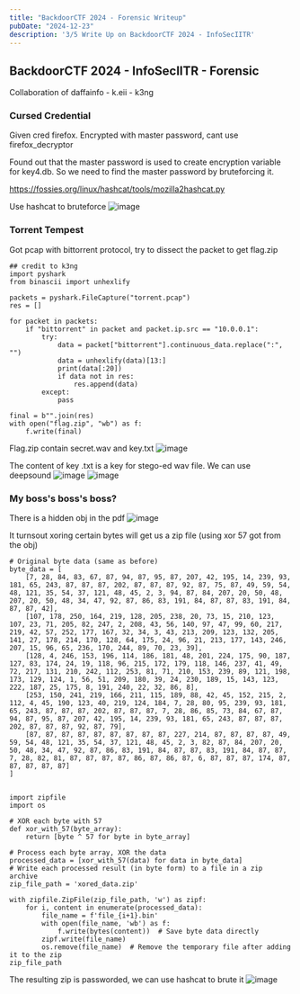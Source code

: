 ```yaml
---
title: "BackdoorCTF 2024 - Forensic Writeup"
pubDate: "2024-12-23"
description: '3/5 Write Up on BackdoorCTF 2024 - InfoSecIITR'
---
```


## BackdoorCTF 2024 - InfoSecIITR - Forensic

Collaboration of daffainfo - k.eii - k3ng

### Cursed Credential

Given cred firefox. Encrypted with master password, cant use firefox_decryptor

Found out that the master password is used to create encryption variable for key4.db. So we need to find the master password by bruteforcing it.

https://fossies.org/linux/hashcat/tools/mozilla2hashcat.py 

Use hashcat to bruteforce
![image](https://github.com/user-attachments/assets/ea635848-4689-4937-ab77-a0316d27572d)

### Torrent Tempest

Got pcap with bittorrent protocol, try to dissect the packet to get flag.zip
```
## credit to k3ng
import pyshark
from binascii import unhexlify

packets = pyshark.FileCapture("torrent.pcap")
res = []

for packet in packets:
    if "bittorrent" in packet and packet.ip.src == "10.0.0.1":
        try:
            data = packet["bittorrent"].continuous_data.replace(":", "")
            data = unhexlify(data)[13:]
            print(data[:20])
            if data not in res:
                res.append(data)
        except:
            pass

final = b"".join(res)
with open("flag.zip", "wb") as f:
    f.write(final)
```

Flag.zip contain secret.wav and key.txt
![image](https://github.com/user-attachments/assets/c5369c2d-a319-4c71-aa1c-1c0742d20fe2)

The content of key .txt is a key for stego-ed wav file. We can use deepsound
![image](https://github.com/user-attachments/assets/66e2c3d5-5d0c-4fcd-95cf-5a13a2565e15)
![image](https://github.com/user-attachments/assets/bfedcd60-f19d-460b-a814-07d370c8e527)

### My boss's boss's boss? 

There is a hidden obj in the pdf
![image](https://github.com/user-attachments/assets/d68ed589-79a5-4de6-967b-022f796faf1c)

It turnsout xoring certain bytes will get us a zip file (using xor 57 got from the obj)
```
# Original byte data (same as before)
byte_data = [
    [7, 28, 84, 83, 67, 87, 94, 87, 95, 87, 207, 42, 195, 14, 239, 93, 181, 65, 243, 87, 87, 87, 202, 87, 87, 87, 92, 87, 75, 87, 49, 59, 54, 48, 121, 35, 54, 37, 121, 48, 45, 2, 3, 94, 87, 84, 207, 20, 50, 48, 207, 20, 50, 48, 34, 47, 92, 87, 86, 83, 191, 84, 87, 87, 83, 191, 84, 87, 87, 42],
    [107, 178, 250, 164, 219, 128, 205, 238, 20, 73, 15, 210, 123, 107, 23, 71, 205, 82, 247, 2, 208, 43, 56, 140, 97, 47, 99, 60, 217, 219, 42, 57, 252, 177, 167, 32, 34, 3, 43, 213, 209, 123, 132, 205, 141, 27, 178, 214, 170, 128, 64, 175, 24, 96, 21, 213, 177, 143, 246, 207, 15, 96, 65, 236, 170, 244, 89, 70, 23, 39],
    [128, 4, 246, 153, 196, 114, 186, 181, 48, 201, 224, 175, 90, 187, 127, 83, 174, 24, 19, 118, 96, 215, 172, 179, 118, 146, 237, 41, 49, 72, 217, 131, 210, 242, 112, 253, 81, 71, 210, 153, 239, 89, 121, 198, 173, 129, 124, 1, 56, 51, 209, 180, 39, 24, 230, 189, 15, 143, 123, 222, 187, 25, 175, 8, 191, 240, 22, 32, 86, 8],
    [253, 150, 241, 219, 166, 211, 115, 189, 88, 42, 45, 152, 215, 2, 112, 4, 45, 190, 123, 40, 219, 124, 184, 7, 28, 80, 95, 239, 93, 181, 65, 243, 87, 87, 87, 202, 87, 87, 87, 7, 28, 86, 85, 73, 84, 67, 87, 94, 87, 95, 87, 207, 42, 195, 14, 239, 93, 181, 65, 243, 87, 87, 87, 202, 87, 87, 87, 92, 87, 79],
    [87, 87, 87, 87, 87, 87, 87, 87, 87, 227, 214, 87, 87, 87, 87, 49, 59, 54, 48, 121, 35, 54, 37, 121, 48, 45, 2, 3, 82, 87, 84, 207, 20, 50, 48, 34, 47, 92, 87, 86, 83, 191, 84, 87, 87, 83, 191, 84, 87, 87, 7, 28, 82, 81, 87, 87, 87, 87, 86, 87, 86, 87, 6, 87, 87, 87, 174, 87, 87, 87, 87, 87]
]


import zipfile
import os

# XOR each byte with 57
def xor_with_57(byte_array):
    return [byte ^ 57 for byte in byte_array]

# Process each byte array, XOR the data
processed_data = [xor_with_57(data) for data in byte_data]
# Write each processed result (in byte form) to a file in a zip archive
zip_file_path = 'xored_data.zip'

with zipfile.ZipFile(zip_file_path, 'w') as zipf:
    for i, content in enumerate(processed_data):
        file_name = f'file_{i+1}.bin'
        with open(file_name, 'wb') as f:
            f.write(bytes(content))  # Save byte data directly
        zipf.write(file_name)
        os.remove(file_name)  # Remove the temporary file after adding it to the zip
zip_file_path
```

The resulting zip is passworded, we can use hashcat to brute it
![image](https://github.com/user-attachments/assets/55cf6b37-c234-4758-b72f-2f95d3b615d1)

